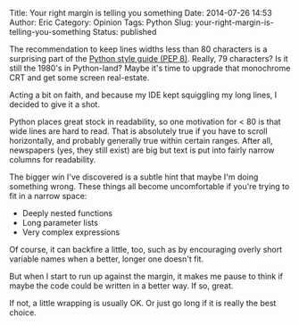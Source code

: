 Title: Your right margin is telling you something
Date: 2014-07-26 14:53
Author: Eric
Category: Opinion
Tags: Python
Slug: your-right-margin-is-telling-you-something
Status: published

The recommendation to keep lines widths less than 80 characters is a
surprising part of the [Python style guide (PEP
8)](http://legacy.python.org/dev/peps/pep-0008/). Really, 79 characters?
Is it still the 1980's in Python-land? Maybe it's time to upgrade that
monochrome CRT and get some screen real-estate.

<!--more-->

Acting a bit on faith, and because my IDE kept squiggling my long lines,
I decided to give it a shot.

Python places great stock in readability, so one motivation for &lt; 80
is that wide lines are hard to read. That is absolutely true if you have
to scroll horizontally, and probably generally true within certain
ranges. After all, newspapers (yes, they still exist) are big but text
is put into fairly narrow columns for readability.

The bigger win I've discovered is a subtle hint that maybe I'm doing
something wrong. These things all become uncomfortable if you're trying
to fit in a narrow space:

-   Deeply nested functions
-   Long parameter lists
-   Very complex expressions

Of course, it can backfire a little, too, such as by encouraging overly
short variable names when a better, longer one doesn't fit.

But when I start to run up against the margin, it makes me pause to
think if maybe the code could be written in a better way. If so, great.

If not, a little wrapping is usually OK. Or just go long if it is really
the best choice.
